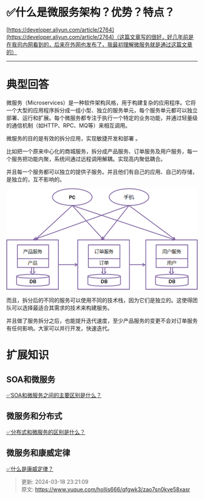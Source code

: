 # ✅什么是微服务架构？优势？特点？

[https://developer.aliyun.com/article/2764](https://developer.aliyun.com/article/2764)（这篇文章写的很好，好几年前是在我司内网看到的，后来在外网也发布了，我最初理解微服务就是通过这篇文章的）

****

# 典型回答


微服务（Microservices）是一种软件架构风格，用于构建复杂的应用程序。它将一个大型的应用程序拆分成一组小型、独立的服务单元，每个服务单元都可以独立部署、运行和扩展。每个微服务都专注于执行一个特定的业务功能，并通过轻量级的通信机制（如HTTP、RPC、MQ等）来相互调用。



微服务的目的是有效的拆分应用，实现敏捷开发和部署 。



比如把一个原来中心化的商城服务，拆分成产品服务、订单服务及用户服务，每一个服务把功能内聚，系统间通过远程调用解耦。实现高内聚低耦合。



并且每一个服务都可以独立的提供子服务。并且他们有自己的应用、自己的存储，是独立的，互不影响的。



  
![1672143080006-ae966858-96bc-4bae-b180-9ce22d7dfdd2.png](./img/b2kAp3wrvAMY-8vh/1672143080006-ae966858-96bc-4bae-b180-9ce22d7dfdd2-527300.png)



而且，拆分后的不同的服务可以使用不同的技术栈，因为它们是独立的。这使得团队可以选择最适合其需求的技术来构建服务。



并且做了服务拆分之后，也能提升迭代速度，至少产品服务的变更不会对订单服务有任何影响。大家可以并行开发，快速迭代。





# 扩展知识


## SOA和微服务


[✅SOA和微服务之间的主要区别是什么？](https://www.yuque.com/hollis666/qfgwk3/fkg3572ih9pye728)



## 微服务和分布式


[✅分布式和微服务的区别是什么？](https://www.yuque.com/hollis666/qfgwk3/av4fdpxuxauxym6k)



## 微服务和康威定律


[✅什么是康威定律？](https://www.yuque.com/hollis666/qfgwk3/rcgubon7keglqt75)



> 更新: 2024-03-18 23:21:09  
> 原文: <https://www.yuque.com/hollis666/qfgwk3/zao7sn0kve58xasr>
